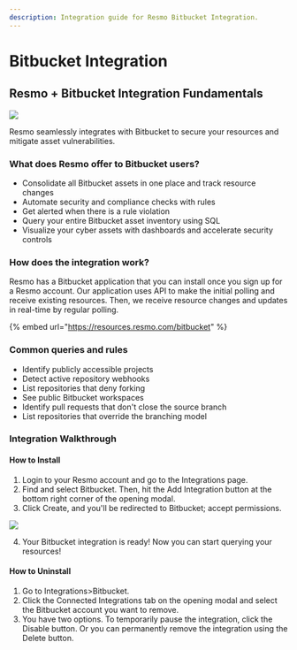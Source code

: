 ```yaml
---
description: Integration guide for Resmo Bitbucket Integration.
---
```


# Bitbucket Integration

## Resmo + Bitbucket Integration Fundamentals

![](../.gitbook/assets/bitbucket-logo.png)

Resmo seamlessly integrates with Bitbucket to secure your resources and mitigate asset vulnerabilities.&#x20;

### What does Resmo offer to Bitbucket users?

* Consolidate all Bitbucket assets in one place and track resource changes
* Automate security and compliance checks with rules
* Get alerted when there is a rule violation
* Query your entire Bitbucket asset inventory using SQL
* Visualize your cyber assets with dashboards and accelerate security controls

### How does the integration work?

Resmo has a Bitbucket application that you can install once you sign up for a Resmo account. Our application uses API to make the initial polling and receive existing resources. Then, we receive resource changes and updates in real-time by regular polling.

{% embed url="https://resources.resmo.com/bitbucket" %}

### Common queries and rules

* Identify publicly accessible projects
* Detect active repository webhooks
* List repositories that deny forking
* See public Bitbucket workspaces
* Identify pull requests that don't close the source branch
* List repositories that override the branching model

### Integration Walkthrough

#### How to Install

1. Login to your Resmo account and go to the Integrations page.
2. Find and select Bitbucket. Then, hit the Add Integration button at the bottom right corner of the opening modal.
3. Click Create, and you'll be redirected to Bitbucket; accept permissions.

![](../.gitbook/assets/bitbucket-permissions.jpg)

4. Your Bitbucket integration is ready! Now you can start querying your resources!

#### How to Uninstall

1. Go to Integrations>Bitbucket.
2. Click the Connected Integrations tab on the opening modal and select the Bitbucket account you want to remove.&#x20;
3. You have two options. To temporarily pause the integration, click the Disable button. Or you can permanently remove the integration using the Delete button.
